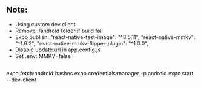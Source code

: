 ## Note: 
  - Using custom dev client
  - Remove ./android folder if build fail
  - Expo publish:
      "react-native-fast-image": "^8.5.11",
      "react-native-mmkv": "^1.6.2",
      "react-native-mmkv-flipper-plugin": "^1.0.0",
  - Disable update.url in app.config.js
  - Set .env: MMKV=false

## 
expo fetch:android:hashes
expo credentials:manager -p android
expo start --dev-client 